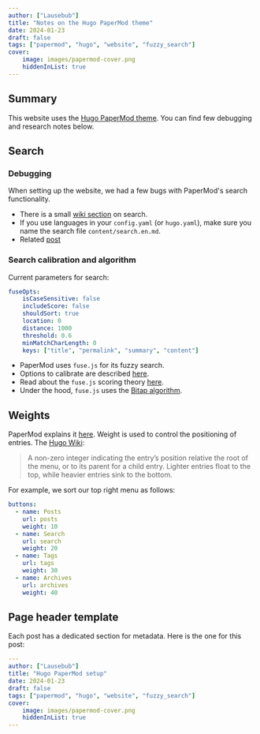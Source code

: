 ```yaml
---
author: ["Lausebub"]
title: "Notes on the Hugo PaperMod theme"
date: 2024-01-23
draft: false
tags: ["papermod", "hugo", "website", "fuzzy_search"]
cover:
    image: images/papermod-cover.png
    hiddenInList: true
---
```


## Summary
This website uses the [Hugo PaperMod theme](https://github.com/adityatelange/hugo-PaperMod). You can find few debugging and research notes below.

## Search

### Debugging
When setting up the website, we had a few bugs with PaperMod's search functionality.

- There is a small [wiki section](https://github.com/adityatelange/hugo-PaperMod/wiki/Features#search-page) on search.
- If you use languages in your `config.yaml` (or `hugo.yaml`), make sure you name the search file `content/search.en.md`.
- Related [post](https://discourse.gohugo.io/t/search-on-papermod-theme/36036)


### Search calibration and algorithm
Current parameters for search:

```yaml
fuseOpts:
    isCaseSensitive: false
    includeScore: false
    shouldSort: true
    location: 0
    distance: 1000
    threshold: 0.6
    minMatchCharLength: 0
    keys: ["title", "permalink", "summary", "content"]
```

- PaperMod uses `fuse.js` for its fuzzy search. 
- Options to calibrate are described [here](https://www.fusejs.io/api/options.html). 
- Read about the `fuse.js` scoring theory [here](https://www.fusejs.io/concepts/scoring-theory.html).
- Under the hood, `fuse.js` uses the [Bitap algorithm](https://en.wikipedia.org/wiki/Bitap_algorithm).


## Weights
PaperMod explains it [here](https://adityatelange.github.io/hugo-PaperMod/posts/papermod/papermod-faq/#add-menu-to-site). Weight is used to control the positioning of entries. The [Hugo Wiki](https://gohugo.io/content-management/menus/#properties-front-matter):

> A non-zero integer indicating the entry’s position relative the root of the menu, or to its parent for a child entry. Lighter entries float to the top, while heavier entries sink to the bottom.

For example, we sort our top right menu as follows:

```yaml
buttons:
  - name: Posts
    url: posts
    weight: 10
  - name: Search
    url: search
    weight: 20
  - name: Tags
    url: tags
    weight: 30
  - name: Archives
    url: archives
    weight: 40
```

## Page header template
Each post has a dedicated section for metadata. Here is the one for this post:

```yaml
---
author: ["Lausebub"]
title: "Hugo PaperMod setup"
date: 2024-01-23
draft: false
tags: ["papermod", "hugo", "website", "fuzzy_search"]
cover:
    image: images/papermod-cover.png
    hiddenInList: true
---
```